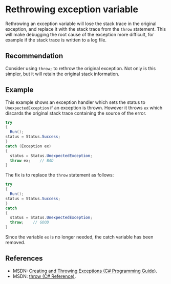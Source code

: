 # Rethrowing exception variable
Rethrowing an exception variable will lose the stack trace in the original exception, and replace it with the stack trace from the `throw` statement. This will make debugging the root cause of the exception more difficult, for example if the stack trace is written to a log file.


## Recommendation
Consider using `throw;` to rethrow the original exception. Not only is this simpler, but it will retain the original stack information.


## Example
This example shows an exception handler which sets the status to `UnexpectedException` if an exception is thrown. However it throws `ex` which discards the original stack trace containing the source of the error.


```csharp
try
{
  Run();
status = Status.Success;
}
catch (Exception ex)
{
  status = Status.UnexpectedException;
  throw ex;    // BAD
}

```
The fix is to replace the `throw` statement as follows:


```csharp
try
{
  Run();
status = Status.Success;
}
catch
{
  status = Status.UnexpectedException;
  throw;    // GOOD
}

```
Since the variable `ex` is no longer needed, the catch variable has been removed.


## References
* MSDN: [Creating and Throwing Exceptions (C\# Programming Guide)](https://msdn.microsoft.com/en-us/library/ms173163.aspx).
* MSDN: [throw (C\# Reference)](https://msdn.microsoft.com/en-us/library/1ah5wsex.aspx).
